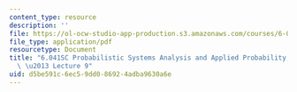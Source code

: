 ```yaml
---
content_type: resource
description: ''
file: https://ol-ocw-studio-app-production.s3.amazonaws.com/courses/6-041sc-probabilistic-systems-analysis-and-applied-probability-fall-2013/d5be591c6ec59dd086924adba9630a6e_MIT6_041SCF13_lec09_300k.pdf
file_type: application/pdf
resourcetype: Document
title: "6.041SC Probabilistic Systems Analysis and Applied Probability, Fall 2013Transcript\
  \ \u2013 Lecture 9"
uid: d5be591c-6ec5-9dd0-8692-4adba9630a6e
---
```

